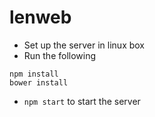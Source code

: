 lenweb
======

* Set up the server in linux box
* Run the following
```
npm install
bower install
```
* ```npm start``` to start the server

